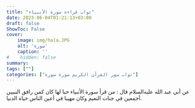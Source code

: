 ```yaml
---
title: "ثواب قراءة سورة الأنبياء"
date: 2023-06-04T01:21:13+03:00
draft: false
ShowToc: False
cover:
    image: img/hala.JPG
    alt: 'صورة'
    caption: ''
#    hidden: false
summary: 
tags: [""]
categories: ["ثواب سور القرآن الكريم سورة سورة"]
---
```

عن أبي عبد الله عليه‌السلام قال : من قرأ سورة الأنبياء حبا لها كان كمن رافق
النبيين أجمعين في جنات النعيم وكان مهيبا في أعين الناس حياة الدنيا.


